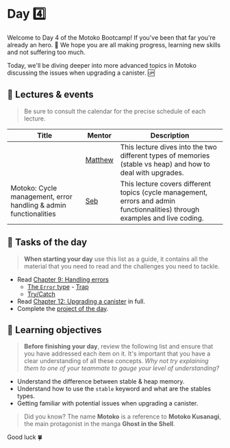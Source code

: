# Day 4️⃣
Welcome to Day 4 of the Motoko Bootcamp! If you've been that far you're already an hero. 🦸
We hope you are all making progress, learning new skills and not suffering too much. 

Today, we'll be diving deeper into more advanced topics in Motoko discussing the issues when upgrading a canister. 🆙
## 🍿 Lectures & events
> Be sure to consult the calendar for the precise schedule of each lecture.

| Title | Mentor |  Description |
|-----------------|-----------------|-----------------|
|  | <a href="" target="_blank"> Matthew </a> | This lecture dives into the two different types of memories (stable vs heap) and how to deal with upgrades.
| Motoko: Cycle management, error handling & admin functionalities | <a href="https://twitter.com/seb_icp" target="_blank"> Seb </a> | This lecture covers different topics (cycle management, errors and admin functionnalities) through examples and live coding.
##  🧭 Tasks of the day
> **When starting your day** use this list as a guide, it contains all the material that you need to read and the challenges you need to tackle.

- Read [Chapter 9: Handling errors](../../manuals/CHAPTER-9.MD)
    - [The `Error` type](../../manuals/CHAPTER-9.MD#the-error-type)
    - [Trap](../../manuals/CHAPTER-9.MD#trap)
    - [Try/Catch](../../manuals/CHAPTER-9.MD#trycatch)
- Read [Chapter 12: Upgrading a canister](../../manuals/CHAPTER-12.MD) in full.
- Complete the [project of the day](./project/README.MD).

## 🎯 Learning objectives
> **Before finishing your day**, review the following list and ensure that you have addressed each item on it. It's important that you have a clear understanding of all these concepts. <i> Why not try explaining them to one of your teammate to gauge your level of understanding? </i>

- Understand the difference between stable & heap memory.
- Understand how to use the `stable` keyword and what are the stables types.
- Getting familiar with potential issues when upgrading a canister.

> Did you know? The name **Motoko** is a reference to **Motoko Kusanagi**, the main protagonist in the manga **Ghost in the Shell**. 

Good luck 🍀